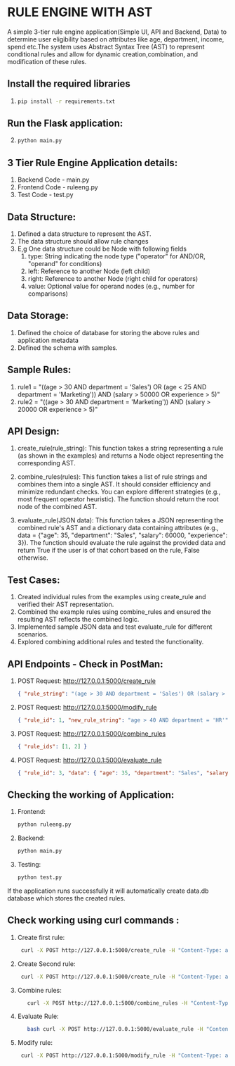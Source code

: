 # RULE ENGINE WITH AST

A simple 3-tier rule engine application(Simple UI, API and Backend, Data) to determine user eligibility based on attributes like age, department, income, spend etc.The system uses Abstract Syntax Tree (AST) to represent conditional rules and allow for dynamic creation,combination, and modification of these rules.


## Install the required libraries
1.
   ```bash
   pip install -r requirements.txt

## Run the Flask application:

2.
   ```bash
   python main.py

## 3 Tier Rule Engine Application details:

1. Backend Code - main.py 
2. Frontend Code - ruleeng.py
3. Test Code - test.py

## Data Structure:

1. Defined a data structure to represent the AST.
2. The data structure should allow rule changes
3. E,g One data structure could be Node with following fields
      1. type: String indicating the node type ("operator" for AND/OR, "operand" for
conditions)
      2. left: Reference to another Node (left child)
      3. right: Reference to another Node (right child for operators)
      4. value: Optional value for operand nodes (e.g., number for comparisons)

## Data Storage:

1. Defined the choice of database for storing the above rules and application metadata
2. Defined the schema with samples.

## Sample Rules:

1. rule1 = "((age > 30 AND department = 'Sales') OR (age < 25 AND
department = 'Marketing')) AND (salary > 50000 OR experience >
5)"
2. rule2 = "((age > 30 AND department = 'Marketing')) AND (salary >
20000 OR experience > 5)"


## API Design:

1. create_rule(rule_string): This function takes a string representing a rule (as
shown in the examples) and returns a Node object representing the corresponding AST.

3. combine_rules(rules): This function takes a list of rule strings and combines them
into a single AST. It should consider efficiency and minimize redundant checks. You can
explore different strategies (e.g., most frequent operator heuristic). The function should
return the root node of the combined AST.

4. evaluate_rule(JSON data): This function takes a JSON representing the combined
rule's AST and a dictionary data containing attributes (e.g., data = {"age": 35,
"department": "Sales", "salary": 60000, "experience": 3}). The
function should evaluate the rule against the provided data and return True if the user is
of that cohort based on the rule, False otherwise.

## Test Cases:

1. Created individual rules from the examples using create_rule and verified their AST
representation.
2. Combined the example rules using combine_rules and ensured the resulting AST
reflects the combined logic.
3. Implemented sample JSON data and test evaluate_rule for different scenarios.
4. Explored combining additional rules and tested the functionality.

## API Endpoints - Check in PostMan:

1. POST Request: http://127.0.0.1:5000/create_rule
    ```json
    { "rule_string": "(age > 30 AND department = 'Sales') OR (salary > 50000)" }

2. POST Request: http://127.0.0.1:5000/modify_rule
     ```json
     { "rule_id": 1, "new_rule_string": "age > 40 AND department = 'HR'" }

3. POST Request: http://127.0.0.1:5000/combine_rules
      ```json
      { "rule_ids": [1, 2] }

4. POST Request: http://127.0.0.1:5000/evaluate_rule
   ```json
   { "rule_id": 3, "data": { "age": 35, "department": "Sales", "salary": 60000, "experience": 6 } }


## Checking the working of Application:

  1. Frontend:
       ```bash
       python ruleeng.py

  2. Backend:
        ```bash
        python main.py

  3. Testing:
        ```bash
        python test.py

If the application runs successfully it will automatically create data.db database which stores the created rules.

## Check working using curl commands :

   1. Create first rule:
       ```bash
        curl -X POST http://127.0.0.1:5000/create_rule -H "Content-Type: application/json" -d '{"rule_string": "(age > 30 AND department = '''Sales''') OR (salary > 50000)"}'

   2. Create Second rule:
        ```bash
         curl -X POST http://127.0.0.1:5000/create_rule -H "Content-Type: application/json" -d '{"rule_string": "experience > 5 AND department = '''Marketing'''"}'

   3. Combine rules:
      ```bash
         curl -X POST http://127.0.0.1:5000/combine_rules -H "Content-Type: application/json" -d '{"rule_ids": [1, 2]}'

   4. Evaluate Rule:
      ```bash
         bash curl -X POST http://127.0.0.1:5000/evaluate_rule -H "Content-Type: application/json" -d '{ "rule_id": 3, "data": { "age": 35, "department": "Sales", "salary": 60000, "experience": 6 } }'

   5. Modify rule:
        ```bash
         curl -X POST http://127.0.0.1:5000/modify_rule -H "Content-Type: application/json" -d '{ "rule_id": 1, "new_rule_string": "age > 40 AND department = '''HR'''" }'


